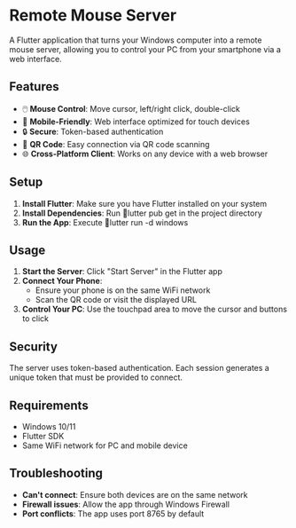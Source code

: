 # Remote Mouse Server

A Flutter application that turns your Windows computer into a remote mouse server, allowing you to control your PC from your smartphone via a web interface.

## Features

- 🖱️ **Mouse Control**: Move cursor, left/right click, double-click
- 📱 **Mobile-Friendly**: Web interface optimized for touch devices
- 🔒 **Secure**: Token-based authentication
- 📶 **QR Code**: Easy connection via QR code scanning
- 🌐 **Cross-Platform Client**: Works on any device with a web browser

## Setup

1. **Install Flutter**: Make sure you have Flutter installed on your system
2. **Install Dependencies**: Run lutter pub get in the project directory
3. **Run the App**: Execute lutter run -d windows

## Usage

1. **Start the Server**: Click "Start Server" in the Flutter app
2. **Connect Your Phone**: 
   - Ensure your phone is on the same WiFi network
   - Scan the QR code or visit the displayed URL
3. **Control Your PC**: Use the touchpad area to move the cursor and buttons to click

## Security

The server uses token-based authentication. Each session generates a unique token that must be provided to connect.

## Requirements

- Windows 10/11
- Flutter SDK
- Same WiFi network for PC and mobile device

## Troubleshooting

- **Can't connect**: Ensure both devices are on the same network
- **Firewall issues**: Allow the app through Windows Firewall
- **Port conflicts**: The app uses port 8765 by default
